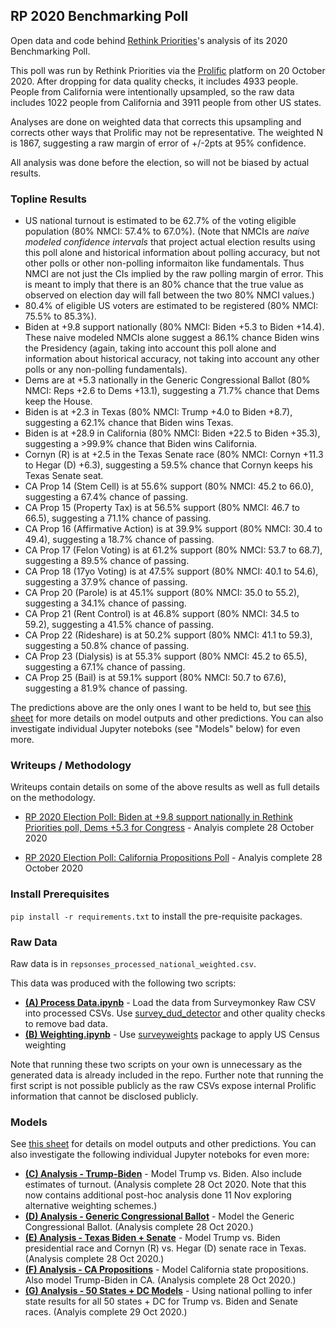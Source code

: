 ## RP 2020 Benchmarking Poll

Open data and code behind [Rethink Priorities](https://www.rethinkpriorities.org/)'s analysis of its 2020 Benchmarking Poll.

This poll was run by Rethink Priorities via the [Prolific](https://www.prolific.co/) platform on 20 October 2020. After dropping for data quality checks, it includes 4933 people. People from California were intentionally upsampled, so the raw data includes 1022 people from California and 3911 people from other US states.

Analyses are done on weighted data that corrects this upsampling and corrects other ways that Prolific may not be representative. The weighted N is 1867, suggesting a raw margin of error of +/-2pts at 95% confidence.

All analysis was done before the election, so will not be biased by actual results.


### Topline Results

* US national turnout is estimated to be 62.7% of the voting eligible population (80% NMCI: 57.4% to 67.0%). (Note that NMCIs are _naive modeled confidence intervals_ that project actual election results using this poll alone and historical information about polling accuracy, but not other polls or other non-polling informaiton like fundamentals. Thus NMCI are not just the CIs implied by the raw polling margin of error. This is meant to imply that there is an 80% chance that the true value as observed on election day will fall between the two 80% NMCI values.)
* 80.4% of eligible US voters are estimated to be registered (80% NMCI: 75.5% to 85.3%).
* Biden at +9.8 support nationally (80% NMCI: Biden +5.3 to Biden +14.4). These naive modeled NMCIs alone suggest a 86.1% chance Biden wins the Presidency (again, taking into account this poll alone and information about historical accuracy, not taking into account any other polls or any non-polling fundamentals).
* Dems are at +5.3 nationally in the Generic Congressional Ballot (80% NMCI: Reps +2.6 to Dems +13.1), suggesting a 71.7% chance that Dems keep the House.
* Biden is at +2.3 in Texas (80% NMCI: Trump +4.0 to Biden +8.7), suggesting a 62.1% chance that Biden wins Texas.
* Biden is at +28.9 in California (80% NMCI: Biden +22.5 to Biden +35.3), suggesting a >99.9% chance that Biden wins California.
* Cornyn (R) is at +2.5 in the Texas Senate race (80% NMCI: Cornyn +11.3 to Hegar (D) +6.3), suggesting a 59.5% chance that Cornyn keeps his Texas Senate seat.
* CA Prop 14 (Stem Cell) is at 55.6% support (80% NMCI: 45.2 to 66.0), suggesting a 67.4% chance of passing.
* CA Prop 15 (Property Tax) is at 56.5% support (80% NMCI: 46.7 to 66.5), suggesting a 71.1% chance of passing.
* CA Prop 16 (Affirmative Action) is at 39.9% support (80% NMCI: 30.4 to 49.4), suggesting a 18.7% chance of passing.
* CA Prop 17 (Felon Voting) is at 61.2% support (80% NMCI: 53.7 to 68.7), suggesting a 89.5% chance of passing.
* CA Prop 18 (17yo Voting) is at 47.5% support (80% NMCI: 40.1 to 54.6), suggesting a 37.9% chance of passing.
* CA Prop 20 (Parole) is at 45.1% support (80% NMCI: 35.0 to 55.2), suggesting a 34.1% chance of passing.
* CA Prop 21 (Rent Control) is at 46.8% support (80% NMCI: 34.5 to 59.2), suggesting a 41.5% chance of passing.
* CA Prop 22 (Rideshare) is at 50.2% support (80% NMCI: 41.1 to 59.3), suggesting a 50.8% chance of passing.
* CA Prop 23 (Dialysis) is at 55.3% support (80% NMCI: 45.2 to 65.5), suggesting a 67.1% chance of passing.
* CA Prop 25 (Bail) is at 59.1% support (80% NMCI: 50.7 to 67.6), suggesting a 81.9% chance of passing.

The predictions above are the only ones I want to be held to, but see [this sheet](https://docs.google.com/spreadsheets/d/1yuEruo1z4sQ9IIqVMGba1-fumtmypbjZk_2tOZgVhkk/edit#gid=0) for more details on model outputs and other predictions. You can also investigate individual Jupyter noteboks (see "Models" below) for even more.


### Writeups / Methodology

Writeups contain details on some of the above results as well as full details on the methodology.

* [RP 2020 Election Poll: Biden at +9.8 support nationally in Rethink Priorities poll, Dems +5.3 for Congress](https://static1.squarespace.com/static/5c64375df4e5314e7985012c/t/5f998f048ef3c11dadf5ddc1/1603899141511/Biden+at+%2B9.8+support+nationally+in+Rethink+Priorities+poll%2C+Dems+%2B5.3+for+Congress.pdf) - Analyis complete 28 October 2020

* [RP 2020 Election Poll: California Propositions Poll](https://static1.squarespace.com/static/5c64375df4e5314e7985012c/t/5f998f6d1fb5f4696ebe7ec5/1603899247289/California+Propositions+Poll.pdf) - Analyis complete 28 October 2020
 
 
### Install Prerequisites

`pip install -r requirements.txt` to install the pre-requisite packages.


### Raw Data

Raw data is in `repsonses_processed_national_weighted.csv`.

This data was produced with the following two scripts:

* **[(A) Process Data.ipynb](https://github.com/rethinkpriorities/rp_2020_benchmarking_poll/blob/master/(A)%20Process%20Data.ipynb)** - Load the data from Surveymonkey Raw CSV into processed CSVs. Use [survey_dud_detector](https://github.com/rethinkpriorities/survey_dud_detector) and other quality checks to remove bad data.
* **[(B) Weighting.ipynb](https://github.com/rethinkpriorities/rp_2020_benchmarking_poll/blob/master/(B)%20Weighting.ipynb)** - Use [surveyweights](https://github.com/rethinkpriorities/surveyweights) package to apply US Census weighting

Note that running these two scripts on your own is unnecessary as the generated data is already included in the repo. Further note that running the first script is not possible publicly as the raw CSVs expose internal Prolific information that cannot be disclosed publicly.


### Models

See [this sheet](https://docs.google.com/spreadsheets/d/1yuEruo1z4sQ9IIqVMGba1-fumtmypbjZk_2tOZgVhkk/edit#gid=0) for details on model outputs and other predictions. You can also investigate the following individual Jupyter noteboks for even more:

* **[(C) Analysis - Trump-Biden](https://github.com/rethinkpriorities/rp_2020_benchmarking_poll/blob/master/(C)%20Analysis%20-%20Trump-Biden.ipynb)** - Model Trump vs. Biden. Also include estimates of turnout. (Analysis complete 28 Oct 2020. Note that this now contains additional post-hoc analysis done 11 Nov exploring alternative weighting schemes.)
* **[(D) Analysis - Generic Congressional Ballot](https://github.com/rethinkpriorities/rp_2020_benchmarking_poll/blob/master/(D)%20Analysis%20-%20Generic%20Congressional%20Ballot.ipynb)** - Model the Generic Congressional Ballot. (Analysis complete 28 Oct 2020.)
* **[(E) Analysis - Texas Biden + Senate](https://github.com/rethinkpriorities/rp_2020_benchmarking_poll/blob/master/(E)%20Texas%20Biden%20%2B%20Senate.ipynb)** - Model Trump vs. Biden presidential race and Cornyn (R) vs. Hegar (D) senate race in Texas. (Analysis complete 28 Oct 2020.)
* **[(F) Analysis - CA Propositions](https://github.com/rethinkpriorities/rp_2020_benchmarking_poll/blob/master/(F)%20Analysis%20-%20CA%20Propositions.ipynb)** - Model California state propositions. Also model Trump-Biden in CA. (Analysis complete 28 Oct 2020.)
* **[(G) Analysis - 50 States + DC Models](https://github.com/rethinkpriorities/rp_2020_benchmarking_poll/blob/master/(G)%2050%20States%20%2B%20DC%20Models.ipynb)** - Using national polling to infer state results for all 50 states + DC for Trump vs. Biden and Senate races. (Analyis complete 29 Oct 2020.)
